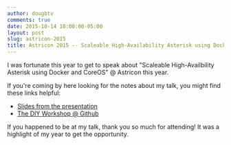 ```yaml
---
author: dougbtv
comments: true
date: 2015-10-14 18:08:00-05:00
layout: post
slug: astricon-2015
title: Astricon 2015 -- Scaleable High-Availability Asterisk using Docker and CoreOS
---
```


I was fortunate this year to get to speak about "Scaleable High-Availbility Asterisk using Docker and CoreOS" @ Astricon this year. 

If you're coming by here looking for the notes about my talk, you might find these links helpful:

* [Slides from the presentation](http://astricon.dougbtv.com/)
* [The DIY Workshop @ Github](https://github.com/dougbtv/docker-asterisk/tree/master/high-availability)

If you happened to be at my talk, thank you so much for attending! It was a highlight of my year to get the opportunity.